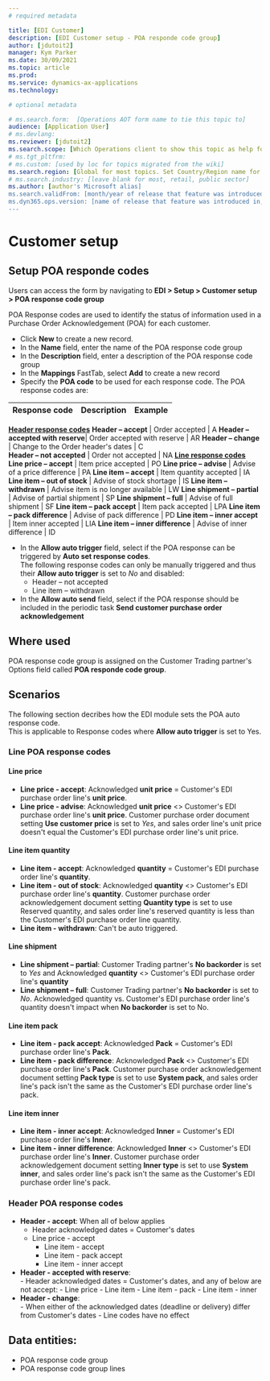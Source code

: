 ```yaml
---
# required metadata

title: [EDI Customer]
description: [EDI Customer setup - POA responde code group]
author: [jdutoit2]
manager: Kym Parker
ms.date: 30/09/2021
ms.topic: article
ms.prod: 
ms.service: dynamics-ax-applications
ms.technology: 

# optional metadata

# ms.search.form:  [Operations AOT form name to tie this topic to]
audience: [Application User]
# ms.devlang: 
ms.reviewer: [jdutoit2]
ms.search.scope: [Which Operations client to show this topic as help for, to be set by content strategist, see list here: https://microsoft.sharepoint.com/teams/DynDoc/_layouts/15/WopiFrame.aspx?sourcedoc={23419e1c-eb64-42e9-aa9b-79875b428718}&action=edit&wd=target%28Core%20Dynamics%20AX%20CP%20requirements%2Eone%7C4CC185C0%2DEFAA%2D42CD%2D94B9%2D8F2A45E7F61A%2FVersions%20list%20for%20docs%20topics%7CC14BE630%2D5151%2D49D6%2D8305%2D554B5084593C%2F%29]
# ms.tgt_pltfrm: 
# ms.custom: [used by loc for topics migrated from the wiki]
ms.search.region: [Global for most topics. Set Country/Region name for localizations]
# ms.search.industry: [leave blank for most, retail, public sector]
ms.author: [author's Microsoft alias]
ms.search.validFrom: [month/year of release that feature was introduced in, in format yyyy-mm-dd]
ms.dyn365.ops.version: [name of release that feature was introduced in, see list here: https://microsoft.sharepoint.com/teams/DynDoc/_layouts/15/WopiFrame.aspx?sourcedoc={23419e1c-eb64-42e9-aa9b-79875b428718}&action=edit&wd=target%28Core%20Dynamics%20AX%20CP%20requirements%2Eone%7C4CC185C0%2DEFAA%2D42CD%2D94B9%2D8F2A45E7F61A%2FVersions%20list%20for%20docs%20topics%7CC14BE630%2D5151%2D49D6%2D8305%2D554B5084593C%2F%29]
---
```


# Customer setup
## Setup POA responde codes

Users can access the form by navigating to **EDI > Setup > Customer setup > POA response code group**

POA Response codes are used to identify the status of information used in a Purchase Order Acknowledgement (POA) for each customer.
- Click **New** to create a new record. 
- In the **Name** field, enter the name of the POA response code group
- In the **Description** field, enter a description of the POA response code group
- In the **Mappings** FastTab, select **Add** to create a new record
- Specify the **POA code** to be used for each response code. The POA response codes are:

**Response code** 	              | **Description**                       | **Example**
:-------------------------------- |:------------------------------------- |:-------------------------------------
<ins>**Header response codes**</ins>
**Header – accept**               |	Order accepted	                      | A
**Header – accepted with reserve**|	Order accepted with reserve	          | AR
**Header – change**               |	Change to the Order header's dates    | C	
**Header – not accepted**         |	Order not accepted	                  | NA
<ins>**Line response codes**</ins>
**Line price – accept**           |	Item price accepted                   |	PO
**Line price – advise**           |	Advise of a price difference	        | PA
**Line item – accept**            |	Item quantity accepted	              | IA
**Line item – out of stock**      |	Advise of stock shortage	            | IS
**Line item – withdrawn**         |	Advise item is no longer available	  | LW
**Line shipment – partial**       |	Advise of partial shipment	          | SP
**Line shipment – full**          |	Advise of full shipment               |	SF
**Line item – pack accept**       |	Item pack accepted	                  | LPA
**Line item – pack difference**   |	Advise of pack difference	            | PD
**Line item – inner accept**      |	Item inner accepted	                  | LIA
**Line item – inner difference**  |	Advise of inner difference	          | ID

- In the **Allow auto trigger** field, select if the POA response can be triggered by **Auto set response codes**. <br> The following response codes can only be manually triggered and thus their **Allow auto trigger** is set to _No_ and disabled:
    - Header – not accepted
    - Line item – withdrawn
- In the **Allow auto send** field, select if the POA response should be included in the periodic task **Send customer purchase order acknowledgement**

## Where used
POA response code group is assigned on the Customer Trading partner's Options field called **POA responde code group**.

## Scenarios
The following section decribes how the EDI module sets the POA auto response code. <br>
This is applicable to Response codes where **Allow auto trigger** is set to Yes.

### Line POA response codes
#### Line price
- **Line price - accept**: Acknowledged **unit price** = Customer's EDI purchase order line's **unit price**.
- **Line price - advise**: Acknowledged **unit price** <> Customer's EDI purchase order line's **unit price**. Customer purchase order document setting **Use customer price** is set to _Yes_, and sales order line's unit price doesn't equal the Customer's EDI purchase order line's unit price.

#### Line item quantity
- **Line item - accept**: Acknowledged **quantity** = Customer's EDI purchase order line's **quantity**.
- **Line item - out of stock**: Acknowledged **quantity** <> Customer's EDI purchase order line's **quantity**. Customer purchase order acknowledgement document setting **Quantity type** is set to use Reserved quantity, and sales order line's reserved quantity is less than the Customer's EDI purchase order line quantity.
- **Line item - withdrawn**: Can't be auto triggered.

#### Line shipment
- **Line shipment – partial**: Customer Trading partner's **No backorder** is set to _Yes_ and Acknowledged **quantity** <> Customer's EDI purchase order line's **quantity**
- **Line shipment – full**: Customer Trading partner's **No backorder** is set to _No_. Acknowledged quantity vs. Customer's EDI purchase order line's quantity doesn't impact when **No backorder** is set to No.

#### Line item pack
- **Line item - pack accept**: Acknowledged **Pack** = Customer's EDI purchase order line's **Pack**.
- **Line item - pack difference**: Acknowledged **Pack** <> Customer's EDI purchase order line's **Pack**. Customer purchase order acknowledgement document setting **Pack type** is set to use **System pack**, and sales order line's pack isn't the same as the Customer's EDI purchase order line's pack.

#### Line item inner
- **Line item - inner accept**: Acknowledged **Inner** = Customer's EDI purchase order line's **Inner**.
- **Line item - inner difference**: Acknowledged **Inner** <> Customer's EDI purchase order line's **Inner**. Customer purchase order acknowledgement document setting **Inner type** is set to use **System inner**, and sales order line's pack isn't the same as the Customer's EDI purchase order line's pack.

### Header POA response codes
- **Header - accept**: When all of below applies <br>
    - Header acknowledged dates = Customer's dates
    - Line price - accept
        - Line item - accept
        - Line item - pack accept
        - Line item - inner accept
- **Header - accepted with reserve**: <br>
        - Header acknowledged dates = Customer's dates, and any of below are not accept:
        - Line price
        - Line item
        - Line item - pack
        - Line item - inner
- **Header - change**: <br>
        - When either of the acknowledged dates (deadline or delivery) differ from Customer's dates
        - Line codes have no effect

## Data entities:
- POA response code group
- POA response code group lines
